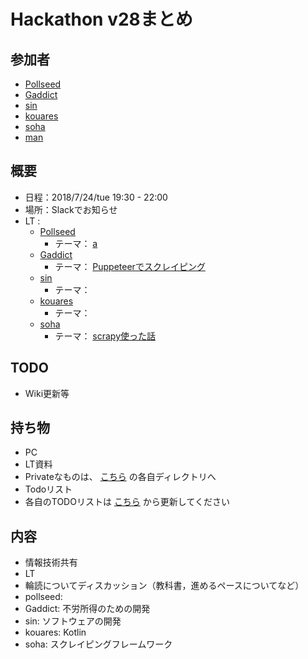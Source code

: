 # Hackathon v28まとめ

## 参加者
* [Pollseed](https://github.com/pollseed)
* [Gaddict](https://github.com/Gaddict)
* [sin](https://github.com/ogasawaraShinnosuke)
* [kouares](https://github.com/kouares)
* [soha](https://github.com/soha)
* [man](???)

## 概要
* 日程：2018/7/24/tue 19:30 - 22:00
* 場所：Slackでお知らせ
* LT : 
  * [Pollseed](https://github.com/pollseed)
    * テーマ： [a](a)
  * [Gaddict](https://github.com/Gaddict)
    * テーマ： [Puppeteerでスクレイピング](https://github.com/gaddict)
  * [sin](https://github.com/ogasawaraShinnosuke)
    * テーマ： []()
  * [kouares](https://github.com/kouares)
    * テーマ： []()
  * [soha](https://github.com/soha)
    * テーマ： [scrapy使った話]()

## TODO
* Wiki更新等

## 持ち物
* PC
* LT資料
 * Privateなものは、 [こちら](https://github.com/ogasawaraShinnosuke/creator/tree/master/hackathon/users) の各自ディレクトリへ
* Todoリスト
 * 各自のTODOリストは [こちら](https://github.com/ogasawaraShinnosuke/creator/projects/2) から更新してください

## 内容
* 情報技術共有
* LT
* 輪読についてディスカッション（教科書，進めるペースについてなど）
* pollseed: 
* Gaddict: 不労所得のための開発
* sin: ソフトウェアの開発
* kouares: Kotlin
* soha: スクレイピングフレームワーク

